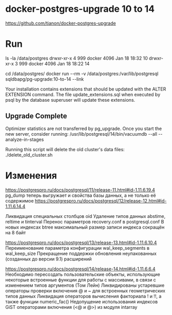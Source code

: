 # docker-postgres-upgrade 10 to 14

https://github.com/tianon/docker-postgres-upgrade

# Run

ls -la /data/postgres
 drwxr-xr-x 4  999 docker 4096 Jan 18 18:32 10
 drwxr-xr-x 3  999 docker 4096 Jan 18 18:22 14

cd /data/postgres/
docker run --rm  -v /data/postgres:/var/lib/postgresql sqldbapg/pg-upgrade:10-to-14 --link

Your installation contains extensions that should be updated
with the ALTER EXTENSION command.  The file
    update_extensions.sql
when executed by psql by the database superuser will update
these extensions.


Upgrade Complete
----------------
Optimizer statistics are not transferred by pg_upgrade.
Once you start the new server, consider running:
    /usr/lib/postgresql/14/bin/vacuumdb --all --analyze-in-stages

Running this script will delete the old cluster's data files:
    ./delete_old_cluster.sh

# Изменения
https://postgrespro.ru/docs/postgresql/11/release-11.html#id-1.11.6.19.4
pg_dump теперь выгружает и свойства базы данных, а не только её содержимое
https://postgrespro.ru/docs/postgresql/12/release-12.html#id-1.11.6.14.4

Ликвидация специальных столбцов oid
Удаление типов данных abstime, reltime и tinterval
Перенос параметров recovery.conf в postgresql.conf
В новых индексах btree максимальный размер записи индекса сокращён на 8 байт

https://postgrespro.ru/docs/postgresql/13/release-13.html#id-1.11.6.10.4
Переименование параметра конфигурации wal_keep_segments в wal_keep_size
Прекращение поддержки обновления неупакованных (созданных до версии 9.1) расширений

https://postgrespro.ru/docs/postgresql/14/release-14.html#id-1.11.6.6.4
Необходимо пересоздать пользовательские объекты, использующие некоторые встроенные функции для работы с массивами, в связи с изменением типов аргументов (Том Лейн)
Ликвидированы устаревшие операторы проверки включения @ и ~ для встроенных геометрических типов данных
Ликвидация операторов вычисления факториала ! и !!, а также функции numeric_fac()
Недопущение использования индексов GiST операторами включения (<@ и @>) из модуля intarray 

